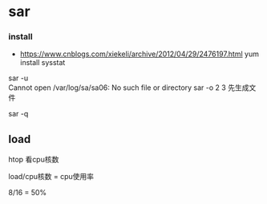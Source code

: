 # sar

### install
- https://www.cnblogs.com/xiekeli/archive/2012/04/29/2476197.html
yum install sysstat 

sar -u  
Cannot open /var/log/sa/sa06: No such file or directory
sar -o 2 3 先生成文件
  
sar -q
 
## load
htop 看cpu核数

load/cpu核数 = cpu使用率

8/16  = 50%
